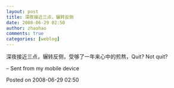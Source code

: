 ```yaml
---
layout: post
title: 深夜接近三点，辗转反侧
date: 2008-06-29 02:50
author: zhaohao
comments: true
categories: [weblog]
---
```

深夜接近三点，辗转反侧，受够了一年来心中的煎熬，Quit? Not quit?

– Sent from my mobile device

Posted on 2008-06-29 02:50
